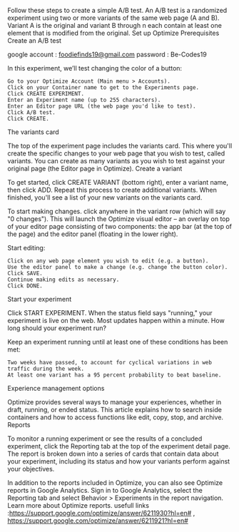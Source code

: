 Follow these steps to create a simple A/B test. 
An A/B test is a randomized experiment using two or more variants of the same web page (A and B). Variant A is the original and variant B through n each contain at least one element that is modified from the original.
Set up Optimize
Prerequisites
Create an A/B test

google account : foodiefinds19@gmail.com
password : Be-Codes19

In this experiment, we’ll test changing the color of a button:

    Go to your Optimize Account (Main menu > Accounts).
    Click on your Container name to get to the Experiments page.
    Click CREATE EXPERIMENT.
    Enter an Experiment name (up to 255 characters).
    Enter an Editor page URL (the web page you'd like to test).
    Click A/B test.
    Click CREATE.

The variants card

The top of the experiment page includes the variants card. This where you'll create the specific changes to your web page that you wish to test, called variants. You can create as many variants as you wish to test against your original page (the Editor page in Optimize).
Create a variant

To get started, click CREATE VARIANT (bottom right), enter a variant name, then click ADD. Repeat this process to create additional variants. When finished, you'll see a list of your new variants on the variants card.

To start making changes. click anywhere in the variant row (which will say "0 changes"). This will launch the Optimize visual editor – an overlay on top of your editor page consisting of two components: the app bar (at the top of the page) and the editor panel (floating in the lower right).

Start editing:

    Click on any web page element you wish to edit (e.g. a button).
    Use the editor panel to make a change (e.g. change the button color).
    Click SAVE.
    Continue making edits as necessary.
    Click DONE.

Start your experiment

Click START EXPERIMENT. When the status field says "running," your experiment is live on the web. Most updates happen within a minute.
How long should your experiment run?

Keep an experiment running until at least one of these conditions has been met:

    Two weeks have passed, to account for cyclical variations in web traffic during the week.
    At least one variant has a 95 percent probability to beat baseline.

Experience management options

Optimize provides several ways to manage your experiences, whether in draft, running, or ended status. This article explains how to search inside containers and how to access functions like edit, copy, stop, and archive.
Reports

To monitor a running experiment or see the results of a concluded experiment, click the Reporting tab at the top of the experiment detail page. The report is broken down into a series of cards that contain data about your experiment, including its status and how your variants perform against your objectives.

In addition to the reports included in Optimize, you can also see Optimize reports in Google Analytics. Sign in to Google Analytics, select the Reporting tab and select Behavior > Experiments in the report navigation. Learn more about Optimize reports.
usefull links :https://support.google.com/optimize/answer/6211930?hl=en# , https://support.google.com/optimize/answer/6211921?hl=en#

